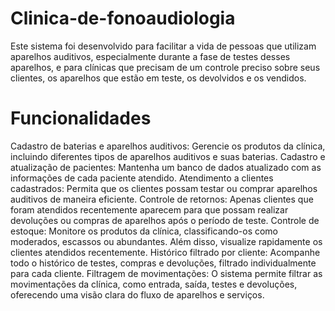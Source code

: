 # Clinica-de-fonoaudiologia

Este sistema foi desenvolvido para facilitar a vida de pessoas que utilizam aparelhos auditivos, especialmente durante a fase de testes desses aparelhos, e para clínicas que precisam de um controle preciso sobre seus clientes, os aparelhos que estão em teste, os devolvidos e os vendidos.

# Funcionalidades

Cadastro de baterias e aparelhos auditivos: Gerencie os produtos da clínica, incluindo diferentes tipos de aparelhos auditivos e suas baterias.
Cadastro e atualização de pacientes: Mantenha um banco de dados atualizado com as informações de cada paciente atendido.
Atendimento a clientes cadastrados: Permita que os clientes possam testar ou comprar aparelhos auditivos de maneira eficiente.
Controle de retornos: Apenas clientes que foram atendidos recentemente aparecem para que possam realizar devoluções ou compras de aparelhos após o período de teste.
Controle de estoque: Monitore os produtos da clínica, classificando-os como moderados, escassos ou abundantes. Além disso, visualize rapidamente os clientes atendidos recentemente.
Histórico filtrado por cliente: Acompanhe todo o histórico de testes, compras e devoluções, filtrado individualmente para cada cliente.
Filtragem de movimentações: O sistema permite filtrar as movimentações da clínica, como entrada, saída, testes e devoluções, oferecendo uma visão clara do fluxo de aparelhos e serviços.
